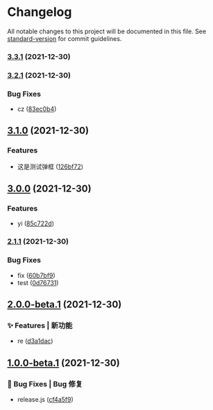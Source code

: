 # Changelog

All notable changes to this project will be documented in this file. See [standard-version](https://github.com/conventional-changelog/standard-version) for commit guidelines.

### [3.3.1](https://github.com/wsypower/vue-template/compare/v3.2.1...v3.3.1) (2021-12-30)

### [3.2.1](https://github.com/wsypower/vue-template/compare/v3.1.0...v3.2.1) (2021-12-30)


### Bug Fixes

* cz ([83ec0b4](https://github.com/wsypower/vue-template/commit/83ec0b4dcfcaa67ae97225ac2ab48e38ef216fea))

## [3.1.0](https://github.com/wsypower/vue-template/compare/v3.0.0...v3.1.0) (2021-12-30)


### Features

* 这是测试弹框 ([126bf72](https://github.com/wsypower/vue-template/commit/126bf729f718fefd4a6844b323754dba27608b5e))

## [3.0.0](https://github.com/wsypower/vue-template/compare/v2.1.1...v3.0.0) (2021-12-30)


### Features

* yi ([85c722d](https://github.com/wsypower/vue-template/commit/85c722d4254e3c1b3310ec23a6a617fed526203e))

### [2.1.1](https://github.com/wsypower/vue-template/compare/v2.0.0-beta.1...v2.1.1) (2021-12-30)


### Bug Fixes

* fix ([60b7bf9](https://github.com/wsypower/vue-template/commit/60b7bf96014161517640be42404be185ae54fd86))
* test ([0d76731](https://github.com/wsypower/vue-template/commit/0d767316029115c771532a4edf1350185052b890))

## [2.0.0-beta.1](https://github.com/wsypower/vue-template/compare/v1.0.0-beta.1...v2.0.0-beta.1) (2021-12-30)


### ✨ Features | 新功能

* re ([d3a1dac](https://github.com/wsypower/vue-template/commit/d3a1dac81d620678b0a677a0a755e375c8953420))

## [1.0.0-beta.1](https://github.com/wsypower/vue-template/compare/v0.3.1...v1.0.0-beta.1) (2021-12-30)


### 🐛 Bug Fixes | Bug 修复

* release.js ([cf4a5f9](https://github.com/wsypower/vue-template/commit/cf4a5f935b342628ce02261c839add6e71d42e40))

